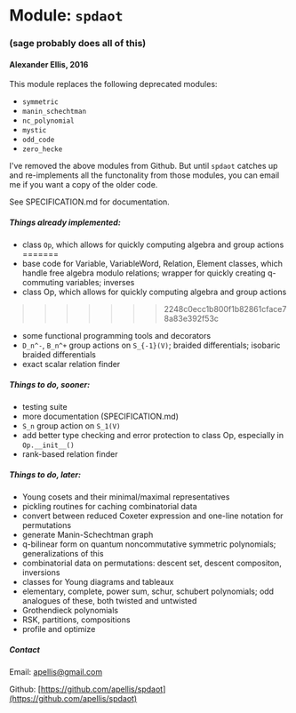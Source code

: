 # Module: `spdaot`
### (sage probably does all of this)
#### Alexander Ellis, 2016

This module replaces the following deprecated modules:

* `symmetric`
* `manin_schechtman`
* `nc_polynomial`
* `mystic`
* `odd_code`
* `zero_hecke`

I've removed the above modules from Github.  But until `spdaot` catches up and re-implements all the functonality from those modules, you can email me if you want a copy of the older code.

See SPECIFICATION.md for documentation.

##### Things already implemented:

* class `Op`, which allows for quickly computing  algebra and group actions
=======
* base code for Variable, VariableWord, Relation, Element classes, which handle free algebra modulo relations; wrapper for quickly creating q-commuting variables; inverses
* class Op, which allows for quickly computing  algebra and group actions
>>>>>>> 2248c0ecc1b800f1b82861cface78a83e392f53c
* some functional programming tools and decorators
* `D_n^-`, `B_n^+` group actions on `S_{-1}(V)`; braided differentials; isobaric braided differentials
* exact scalar relation finder

##### Things to do, sooner:

* testing suite
* more documentation (SPECIFICATION.md)
* `S_n` group action on `S_1(V)`
* add better type checking and error protection to class Op, especially in `Op.__init__()`
* rank-based relation finder

##### Things to do, later:

* Young cosets and their minimal/maximal representatives
* pickling routines for caching combinatorial data
* convert between reduced Coxeter expression and one-line notation for permutations
* generate Manin-Schechtman graph
* q-bilinear form on quantum noncommutative symmetric polynomials; generalizations of this
* combinatorial data on permutations: descent set, descent compositon, inversions
* classes for Young diagrams and tableaux
* elementary, complete, power sum, schur, schubert polynomials; odd analogues of these, both twisted and untwisted
* Grothendieck polynomials
* RSK, partitions, compositions
* profile and optimize

##### Contact

Email: [apellis@gmail.com](mailto:apellis@gmail.com)

Github: [https://github.com/apellis/spdaot](https://github.com/apellis/spdaot)